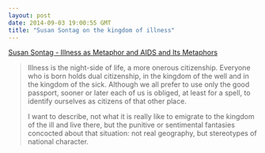 ```yaml
---
layout: post
date: 2014-09-03 19:00:55 GMT
title: "Susan Sontag on the kingdom of illness"
---
```

<a href="http://www.amazon.in/gp/product/0141187123/ref=as_li_tl?ie=UTF8&camp=3626&creative=24822&creativeASIN=0141187123&linkCode=as2&tag=arpstum-21">Susan Sontag - Illness as Metaphor and AIDS and Its Metaphors</a><img src="http://ir-in.amazon-adsystem.com/e/ir?t=arpstum-21&l=as2&o=31&a=0141187123" width="1" height="1" border="0" alt="" style="border:none !important; margin:0px !important;" />

<blockquote><p>Illness is the night-side of life, a more onerous citizenship. Everyone who is born holds dual citizenship, in the kingdom of the well and in the kingdom of the sick. Although we all prefer to use only the good passport, sooner or later each of us is obliged, at least for a spell, to identify ourselves as citizens of that other place. </p>

<p>I want to describe, not what it is really like to emigrate to the kingdom of the ill and live there, but the punitive or sentimental fantasies concocted about that situation: not real geography, but stereotypes of national character.</p></blockquote>
